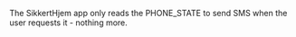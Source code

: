The SikkertHjem app only reads the PHONE_STATE to send SMS when the user requests it - nothing more.